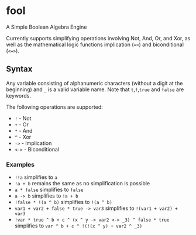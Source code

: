 # fool
A Simple Boolean Algebra Engine

Currently supports simplifying operations involving Not, And, Or, and Xor, as well as the mathematical logic functions implication (`=>`) and biconditional (`<=>`).

## Syntax
Any variable consisting of alphanumeric characters (without a digit at the beginning) and `_` is a valid variable name. 
Note that `t`,`f`,`true` and `false` are keywords. 

The following operations are supported:

- `!` - Not
- `+` - Or
- `*` - And
- `^` - Xor
- `->` - Implication
- `<->` - Biconditional


### Examples
- `!!a` simplifies to `a`
- `!a + b` remains the same as no simplification is possible
- `a * false` simplifies to `false`
- `a -> b` simplifies to `!a + b`
- `!false * !(a ^ b)` simplifies to `!(a ^ b)`
- `var1 + var2 + false * true -> var3` simplifies to `!(var1 + var2) + var3`
- `!var * true ^ b + c ^ (x ^ y -> var2 <-> _3) ^ false * true` simplifies to `var ^ b + c ^ !(!(x ^ y) + var2 ^ _3)`

